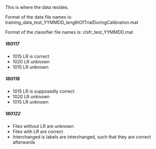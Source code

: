 This is where the data resides.

Format of the data file names is:
training_data_test_YYMMDD_lengthOfTrialDuringCalibration.mat

Format of the classifier file names is:
clsfr_test_YYMMDD.mat

##### 180117
- 1015 LR is correct
- 1020 LR unknown
- 1015 LR unknown

##### 180118
- 1015 LR is supposedly correct
- 1020 LR unknown
- 1015 LR unknown

##### 180122
- Files without LR are unknown
- Files with LR are correct
- Interchanged is labels are interchanged, such that they are correct afterwards